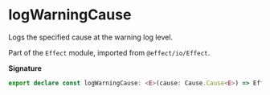 # logWarningCause

Logs the specified cause at the warning log level.

Part of the `Effect` module, imported from `@effect/io/Effect`.

**Signature**

```ts
export declare const logWarningCause: <E>(cause: Cause.Cause<E>) => Effect<never, never, void>
```

